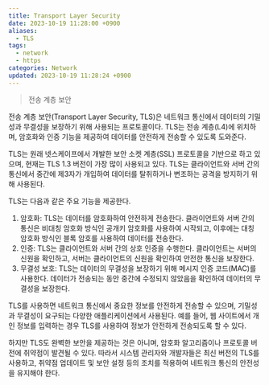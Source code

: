 ```yaml
---
title: Transport Layer Security
date: 2023-10-19 11:28:00 +0900
aliases:
  - TLS
tags:
  - network
  - https
categories: Network
updated: 2023-10-19 11:28:24 +0900
---
```


> 전송 계층 보안

전송 계층 보안(Transport Layer Security, TLS)은 네트워크 통신에서 데이터의 기밀성과 무결성을 보장하기 위해 사용되는 프로토콜이다. TLS는 전송 계층(L4)에 위치하며, 암호화와 인증 기능을 제공하여 데이터를 안전하게 전송할 수 있도록 도와준다.

TLS는 원래 넷스케이프에서 개발한 보안 소켓 계층(SSL) 프로토콜을 기반으로 하고 있으며, 현재는 TLS 1.3 버전이 가장 많이 사용되고 있다. TLS는 클라이언트와 서버 간의 통신에서 중간에 제3자가 개입하여 데이터를 탈취하거나 변조하는 공격을 방지하기 위해 사용된다.

TLS는 다음과 같은 주요 기능을 제공한다.

1. 암호화: TLS는 데이터를 암호화하여 안전하게 전송한다. 클라이언트와 서버 간의 통신은 비대칭 암호화 방식인 공개키 암호화를 사용하여 시작되고, 이후에는 대칭 암호화 방식인 블록 암호를 사용하여 데이터를 전송한다.
2. 인증: TLS는 클라이언트와 서버 간의 상호 인증을 수행한다. 클라이언트는 서버의 신원을 확인하고, 서버는 클라이언트의 신원을 확인하여 안전한 통신을 보장한다.
3. 무결성 보호: TLS는 데이터의 무결성을 보장하기 위해 메시지 인증 코드(MAC)를 사용한다. 데이터가 전송되는 동안 중간에 수정되지 않았음을 확인하여 데이터의 무결성을 보장한다.

TLS를 사용하면 네트워크 통신에서 중요한 정보를 안전하게 전송할 수 있으며, 기밀성과 무결성이 요구되는 다양한 애플리케이션에서 사용된다. 예를 들어, 웹 사이트에서 개인 정보를 입력하는 경우 TLS를 사용하여 정보가 안전하게 전송되도록 할 수 있다.

하지만 TLS도 완벽한 보안을 제공하는 것은 아니며, 암호화 알고리즘이나 프로토콜 버전에 취약점이 발견될 수 있다. 따라서 시스템 관리자와 개발자들은 최신 버전의 TLS를 사용하고, 취약점 업데이트 및 보안 설정 등의 조치를 적용하여 네트워크 통신의 안전성을 유지해야 한다.
